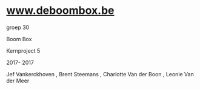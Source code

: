 # www.deboombox.be

groep 30

Boom Box 

Kernproject 5 

2017- 2017

Jef Vankerckhoven 
, Brent Steemans 
, Charlotte Van der Boon 
, Leonie Van der Meer
